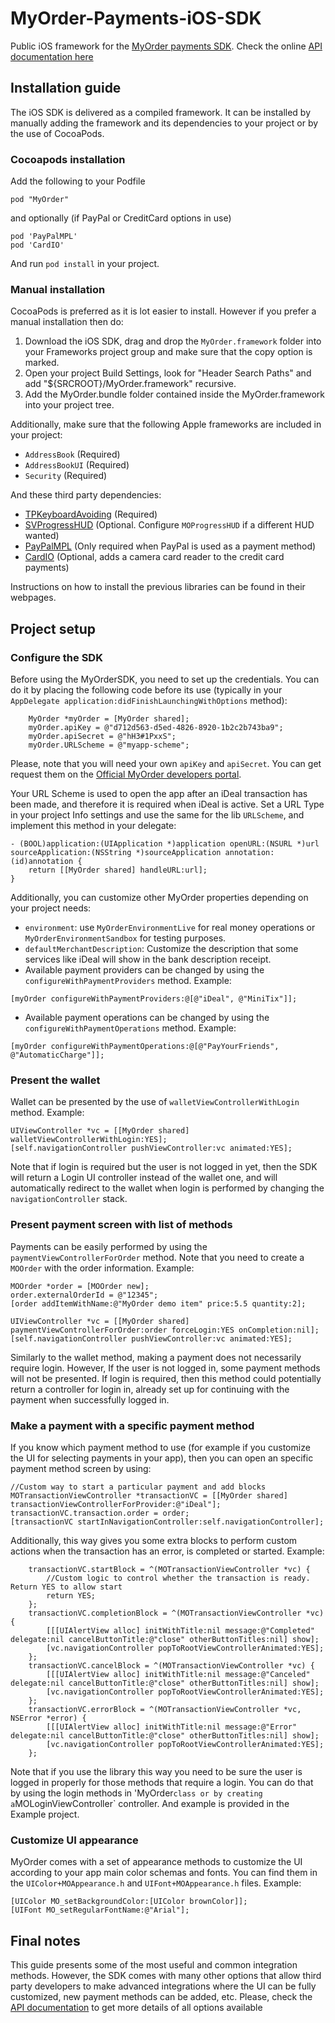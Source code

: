 MyOrder-Payments-iOS-SDK
========================

Public iOS framework for the [MyOrder payments SDK](http://myorder.nl/sdk). Check the online [API documentation here](http://htmlpreview.github.io/?https://github.com/MyOrder/MyOrder-Payments-iOS-SDK/blob/master/docs/html/index.html)

## Installation guide

The iOS SDK is delivered as a compiled framework. It can be installed by manually adding the framework and its dependencies to your project or by the use of CocoaPods.


### Cocoapods installation

Add the following to your Podfile
```
pod "MyOrder"
```

and optionally (if PayPal or CreditCard options in use)

```
pod 'PayPalMPL'
pod 'CardIO'
```

And run `pod install` in your project.


### Manual installation

CocoaPods is preferred as it is lot easier to install. However if you prefer a manual installation then do:

1. Download the iOS SDK, drag and drop the `MyOrder.framework` folder into your Frameworks project group and make sure that the copy option is marked.
2. Open your project Build Settings, look for "Header Search Paths" and add "${SRCROOT}/MyOrder.framework" recursive.
3. Add the MyOrder.bundle folder contained inside the MyOrder.framework into your project tree.

Additionally, make sure that the following Apple frameworks are included in your project: 

* `AddressBook` (Required)
* `AddressBookUI` (Required)
* `Security` (Required)

And these third party dependencies:

* [TPKeyboardAvoiding](https://github.com/michaeltyson/TPKeyboardAvoiding) (Required)
* [SVProgressHUD](https://github.com/samvermette/SVProgressHUD) (Optional. Configure `MOProgressHUD` if a different HUD wanted)
* [PayPalMPL](https://developer.paypal.com/webapps/developer/docs/classic/mobile/gs_MPL/) (Only required when PayPal is used as a payment method)
* [CardIO](https://www.card.io/) (Optional, adds a camera card reader to the credit card payments)

Instructions on how to install the previous libraries can be found in their webpages.


## Project setup

### Configure the SDK

Before using the MyOrderSDK, you need to set up the credentials. You can do it by placing the following code before its use (typically in your `AppDelegate application:didFinishLaunchingWithOptions` method):

```
    MyOrder *myOrder = [MyOrder shared];
    myOrder.apiKey = @"d712d563-d5ed-4826-8920-1b2c2b743ba9";
    myOrder.apiSecret = @"hH3#1PxxS";
    myOrder.URLScheme = @"myapp-scheme";
```

Please, note that you will need your own `apiKey` and `apiSecret`. You can get request them on the [Official MyOrder developers portal](http://myorder.nl/sdk). 

Your URL Scheme is used to open the app after an iDeal transaction has been made, and therefore it is required when iDeal is active. Set a URL Type in your project Info settings and use the same for the lib `URLScheme`, and implement this method in your delegate:

```
- (BOOL)application:(UIApplication *)application openURL:(NSURL *)url sourceApplication:(NSString *)sourceApplication annotation:(id)annotation {
    return [[MyOrder shared] handleURL:url];
}
```

Additionally, you can customize other MyOrder properties depending on your project needs:

* `environment`: use `MyOrderEnvironmentLive` for real money operations or `MyOrderEnvironmentSandbox` for testing purposes.
* `defaultMerchantDescription`: Customize the description that some services like iDeal will show in the bank description receipt.
* Available payment providers can be changed by using the `configureWithPaymentProviders` method. Example:
```
[myOrder configureWithPaymentProviders:@[@"iDeal", @"MiniTix"]];
```
* Available payment operations can be changed by using the `configureWithPaymentOperations` method. Example:
```
[myOrder configureWithPaymentOperations:@[@"PayYourFriends", @"AutomaticCharge"]];
```

### Present the wallet

Wallet can be presented by the use of `walletViewControllerWithLogin` method. Example:

```
UIViewController *vc = [[MyOrder shared] walletViewControllerWithLogin:YES];
[self.navigationController pushViewController:vc animated:YES];    
```

Note that if login is required but the user is not logged in yet, then the SDK will return a Login UI controller instead of the wallet one, and will automatically redirect to the wallet when login is performed by changing the `navigationController` stack.


### Present payment screen with list of methods

Payments can be easily performed by using the `paymentViewControllerForOrder` method. Note that you need to create a `MOOrder` with the order information. Example:

```
MOOrder *order = [MOOrder new];
order.externalOrderId = @"12345";
[order addItemWithName:@"MyOrder demo item" price:5.5 quantity:2];
    
UIViewController *vc = [[MyOrder shared] paymentViewControllerForOrder:order forceLogin:YES onCompletion:nil];
[self.navigationController pushViewController:vc animated:YES];
```

Similarly to the wallet method, making a payment does not necessarily require login. However, If the user is not logged in, some payment methods will not be presented. If login is required, then this method could potentially return a controller for login in, already set up for continuing with the payment when successfully logged in.

### Make a payment with a specific payment method

If you know which payment method to use (for example if you customize the UI for selecting payments in your app), then you can open an specific payment method screen by using:

```
//Custom way to start a particular payment and add blocks
MOTransactionViewController *transactionVC = [[MyOrder shared] transactionViewControllerForProvider:@"iDeal"];
transactionVC.transaction.order = order;
[transactionVC startInNavigationController:self.navigationController];
```

Additionally, this way gives you some extra blocks to perform custom actions when the transaction has an error, is completed or started. Example:

```
    transactionVC.startBlock = ^(MOTransactionViewController *vc) {
        //Custom logic to control whether the transaction is ready. Return YES to allow start
        return YES;
    };
    transactionVC.completionBlock = ^(MOTransactionViewController *vc) {
        [[[UIAlertView alloc] initWithTitle:nil message:@"Completed" delegate:nil cancelButtonTitle:@"close" otherButtonTitles:nil] show];
        [vc.navigationController popToRootViewControllerAnimated:YES];
    };
    transactionVC.cancelBlock = ^(MOTransactionViewController *vc) {
        [[[UIAlertView alloc] initWithTitle:nil message:@"Canceled" delegate:nil cancelButtonTitle:@"close" otherButtonTitles:nil] show];
        [vc.navigationController popToRootViewControllerAnimated:YES];
    };
    transactionVC.errorBlock = ^(MOTransactionViewController *vc, NSError *error) {
        [[[UIAlertView alloc] initWithTitle:nil message:@"Error" delegate:nil cancelButtonTitle:@"close" otherButtonTitles:nil] show];
        [vc.navigationController popToRootViewControllerAnimated:YES];
    };
```

Note that if you use the library this way you need to be sure the user is logged in properly for those methods that require a login. You can do that by using the login methods in 'MyOrder` class or by creating a `MOLoginViewController` controller. And example is provided in the Example project.


### Customize UI appearance

MyOrder comes with a set of appearance methods to customize the UI according to your app main color schemas and fonts. You can find them in the `UIColor+MOAppearance.h` and `UIFont+MOAppearance.h` files. Example:

```
[UIColor MO_setBackgroundColor:[UIColor brownColor]];
[UIFont MO_setRegularFontName:@"Arial"];
```



## Final notes

This guide presents some of the most useful and common integration methods. However, the SDK comes with many other options that allow third party developers to make advanced integrations where the UI can be fully customized, new payment methods can be added, etc.
Please, check the [API documentation](http://htmlpreview.github.io/?https://github.com/MyOrder/MyOrder-Payments-iOS-SDK/blob/master/docs/html/index.html) to get more details of all options available

